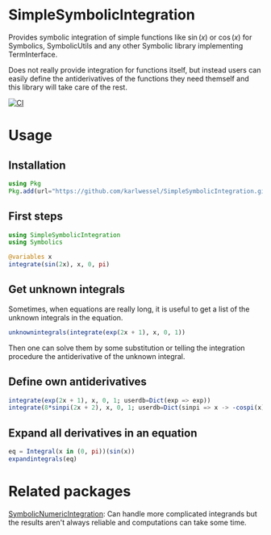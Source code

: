 # SimpleSymbolicIntegration

Provides symbolic integration of simple functions like $\sin(x)$ or $\cos(x)$ for Symbolics, SymbolicUtils and any other Symbolic library implementing TermInterface.

Does not really provide integration for functions itself, but instead users can easily define the antiderivatives of the functions they need themself and this library will take care of the rest.

[![CI](https://github.com/karlwessel/SimpleSymbolicIntegration/actions/workflows/CI.yml/badge.svg)](https://github.com/karlwessel/SimpleSymbolicIntegration/actions/workflows/CI.yml)

# Usage
## Installation
```julia
using Pkg
Pkg.add(url="https://github.com/karlwessel/SimpleSymbolicIntegration.git")
```

## First steps
```julia
using SimpleSymbolicIntegration
using Symbolics

@variables x
integrate(sin(2x), x, 0, pi)
```

## Get unknown integrals
Sometimes, when equations are really long, it is useful to get a list of the unknown
integrals in the equation.
```julia
unknownintegrals(integrate(exp(2x + 1), x, 0, 1))
```

Then one can solve them by some substitution or telling the
integration procedure the antiderivative of the unknown integral.

## Define own antiderivatives
```julia
integrate(exp(2x + 1), x, 0, 1; userdb=Dict(exp => exp))
integrate(8*sinpi(2x + 2), x, 0, 1; userdb=Dict(sinpi => x -> -cospi(x) / pi))
```

## Expand all derivatives in an equation
```julia
eq = Integral(x in (0, pi))(sin(x))
expandintegrals(eq)
```

# Related packages
[SymbolicNumericIntegration](https://github.com/SciML/SymbolicNumericIntegration.jl): 
Can handle more complicated integrands but the results aren't always reliable and 
computations can take some time.
